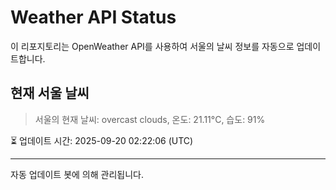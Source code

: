 
# Weather API Status

이 리포지토리는 OpenWeather API를 사용하여 서울의 날씨 정보를 자동으로 업데이트합니다.

## 현재 서울 날씨
> 서울의 현재 날씨: overcast clouds, 온도: 21.11°C, 습도: 91%

⏳ 업데이트 시간: 2025-09-20 02:22:06 (UTC)

---
자동 업데이트 봇에 의해 관리됩니다.

